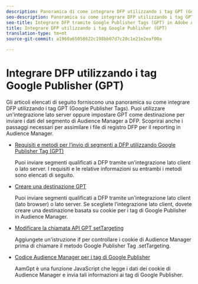 ```yaml
---
description: Panoramica di come integrare DFP utilizzando i tag GPT (Google Publisher Tags).
seo-description: Panoramica su come integrare DFP utilizzando i tag GPT (Google Publisher Tags) in Adobe Audience Manager (AAM).
seo-title: Integrare DFP tramite Google Publisher Tags (GPT) in Adobe Audience Manager (AAM)
title: Integrare DFP utilizzando i tag Google Publisher (GPT)
translation-type: tm+mt
source-git-commit: a1960a65058622c198bb07d7c20c1e21e2eaf00a

---
```



# Integrare DFP utilizzando i tag Google Publisher (GPT)

Gli articoli elencati di seguito forniscono una panoramica su come integrare DFP utilizzando i tag GPT (Google Publisher Tags). Puoi utilizzare un'integrazione lato server oppure impostare GPT come destinazione per inviare i dati del segmento di Audience Manager a DFP. Scoprirai anche i passaggi necessari per assimilare i file di registro DFP per il reporting in Audience Manager.

* [Requisiti e metodi per l’invio di segmenti a DFP utilizzando Google Publisher Tag (GPT)](/help/using/integration/gpt-aam-destination/gpt-aam-requirements.md)

   Puoi inviare segmenti qualificati a DFP tramite un'integrazione lato client o lato server. I requisiti e le relative informazioni su entrambi i metodi sono elencati di seguito.

* [Creare una destinazione GPT](/help/using/integration/gpt-aam-destination/gpt-aam-create-destination.md)

   Puoi inviare segmenti qualificati a DFP tramite un'integrazione lato client (lato browser) o lato server. Se scegliete l’integrazione lato client, dovete creare una destinazione basata su cookie per i tag di Google Publisher in Audience Manager.

* [Modificare la chiamata API GPT setTargeting](/help/using/integration/gpt-aam-destination/gpt-aam-modify-api.md)

   Aggiungete un'istruzione if per controllare i cookie di Audience Manager prima di chiamare il metodo Google Publisher Tag .setTargeting.

* [Codice Audience Manager per i tag di Google Publisher](/help/using/integration/gpt-aam-destination/gpt-aam-aamgpt-code.md)

   AamGpt è una funzione JavaScript che legge i dati dei cookie di Audience Manager e invia tali informazioni ai tag di Google Publisher.
